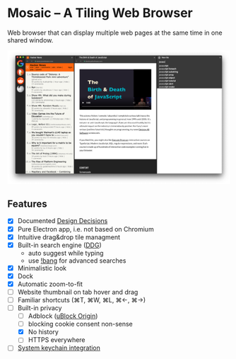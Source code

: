 # Mosaic – A Tiling Web Browser

Web browser that can display multiple web pages at the same time in one shared window.

[![](showcase/2020-06-21.png)](showcase/2020-06-21.png)

## Features

- [x] Documented [Design Decisions](DesignDecisions.md)
- [x] Pure Electron app, i.e. not based on Chromium
- [x] Intuitive drag&drop tile managment
- [x] Built-in search engine ([DDG](https://duckduckgo.com/))
    - auto suggest while typing
    - use [!bang](https://duckduckgo.com/bang) for advanced searches
- [x] Minimalistic look
- [x] Dock
- [x] Automatic zoom-to-fit
- [ ] Website thumbnail on tab hover and drag
- [ ] Familiar shortcuts (⌘T, ⌘W, ⌘L, ⌘←, ⌘→)
- [ ] Built-in privacy
    - [ ] Adblock ([uBlock Origin](https://github.com/gorhill/uBlock))
    - [ ] blocking cookie consent non-sense
    - [x] No history
    - [ ] HTTPS everywhere
- [ ] [System keychain integration](https://github.com/atom/node-keytar)